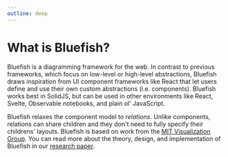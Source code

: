 ```yaml
---
outline: deep
---
```


<script setup>
import { VPTeamMembers } from "vitepress/theme";

// TODO: maybe use the link icon: <svg xmlns="http://www.w3.org/2000/svg" width="24" height="24" viewBox="0 0 24 24" fill="none" stroke="currentColor" stroke-width="2" stroke-linecap="round" stroke-linejoin="round" class="lucide lucide-link"><path d="M10 13a5 5 0 0 0 7.54.54l3-3a5 5 0 0 0-7.07-7.07l-1.72 1.71"/><path d="M14 11a5 5 0 0 0-7.54-.54l-3 3a5 5 0 0 0 7.07 7.07l1.71-1.71"/></svg>
const site = { svg: '<svg xmlns="http://www.w3.org/2000/svg" width="24" height="24" viewBox="0 0 24 24" fill="none" stroke="currentColor" stroke-width="2" stroke-linecap="round" stroke-linejoin="round" class="lucide lucide-globe"><circle cx="12" cy="12" r="10" fill="none"/><path d="M12 2a14.5 14.5 0 0 0 0 20 14.5 14.5 0 0 0 0-20" fill="none"/><path d="M2 12h20" fill="none"/></svg>' }

const members = [
  {
    avatar: "https://github.com/joshpoll.png",
    name: "Josh Pollock",
    title: "Creator",
    links: [
      { icon: site, link: "https://joshmpollock.com/" },
      { icon: "github", link: "https://github.com/joshpoll" },
      { icon: "x", link: "https://x.com/joshmpollock" },
      { icon: "mastodon", link: "https://mastodon.mit.edu/@joshmpollock" },
    ],
  },
  {
    avatar: "https://github.com/vezwork.png",
    name: "Elliot Evans",
    title: "Developer",
    links: [
      { icon: site, link: "http://elliot.website/" },
      { icon: "github", link: "https://github.com/vezwork" },
      { icon: "x", link: "https://x.com/elliotokay" },
      { icon: "mastodon", link: "https://mathstodon.xyz/@vez" },
    ],
  },
];
</script>

# What is Bluefish?

Bluefish is a diagramming framework for the web. In contrast to previous frameworks, which focus on
low-level or high-level abstractions, Bluefish draws inspiration from UI component frameworks like React that
let users define and use their own custom abstractions (i.e. components). Bluefish works best in
SolidJS, but can be used in other environments like React, Svelte, Observable notebooks, and plain
ol' JavaScript.

Bluefish relaxes the component model to *relations*. Unlike components, relations can share children
and they don't need to fully specify their childrens' layouts. Bluefish is based on work from the [MIT Visualization Group](https://vis.csail.mit.edu/). You can
read more about the theory, design, and implementation of Bluefish in our [research
paper](https://arxiv.org/abs/2307.00146).

<!-- <VPTeamMembers size="small" :members="members" /> -->